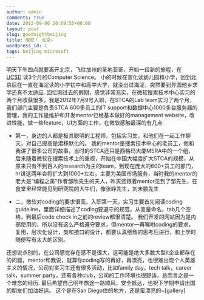 ```yaml
---
author: admin
comments: true
date: 2012-09-06 20:09:55+00:00
layout: post
slug: goodnightbeijing
title: 晚安！ 北京~
wordpress_id: 1
tags: beijing microsoft
---
```


明天下午四点就要离开北京，飞往加州的圣地亚哥，开始一段新的旅程，在 [UCSD](http://www.ucsd.edu/) 读3个月的Computer Science。 小的时候在宣化读幼儿园和小学，回到北京后在一直在海淀读的小学初中和高中大学，就没出过海淀，突然要到异国他乡求学还真不太适应. 回忆刚过去的假期，感觉非常充实，在微软搜索技术中心实习的两个月收获很多，我是2012年7月9号入职，在STCA的Lab team实习了两个月，我们部门主要是负责STCA 600多员工的IT support和数据中心1000多台服务器的管理，我的工作是维护和开发mentor已经基本做好的management website，改进性能，做一些feature，UI方面的工作，在微软感触最深的有几点




  * 第一，身边的人都是极其聪明的工程师，包括实习生，和他们在一起工作聊天，对自己提高是潜移默化的。 我的mentor是搜索技术中心的老员工，他和我讲了很多公司的故事，当时的STCA还只是西格玛大厦MSRA中的一个组，后来随着微软在搜索技术上的重视，开始在中国大幅度扩大STCA的规模，从原来只有不到百人的research为主的team，到现在庞大的600+员工的部门，hr讲这两年会将扩大到1000+左右，主要为美国市场服务，当时我的mentor的老大是“编程之美”作者邹欣先生的夫人，昨天还跟着mentor见到了邹先生，在食堂里经常能见到研究院的大牛们，像张峥先生，刘未鹏先生



  * 二，微软对coding的要求很高，入职第一天，实习生要首先阅读coding guideline，里面详细描述了coding要遵守的规范，从变量命名，tab几个空格，到最后code check in之前的review都很清楚。 我们开发的网站因为是内部使用的，所以没有这么严格遵守要求，但mentor一再嘱咐coding的要求，复用，层次化设计，类和接口的设计，都要认真细致的思考后进行，和上学时随便写有太大的区别。



还想说点别的，在公司感觉存在感不是很大，这可能是绝大多数大型it企业都存在的问题，mentor和我说，就算你coding写的再好，再漂亮，也很难出现个人英雄主义的情况，公司对实习生还有很多活动，比如family day，tech talk，career talk，summer party，还有各种club，公司的工作环境也很舒适，总而言之是一个难忘的经历.  最后希望自己明年旅途一路顺风，安全抵达，也祝下学期申请出国的朋友们加油好运。 这个是在San Diego住的地方，还是蛮漂亮的~[gallery]

